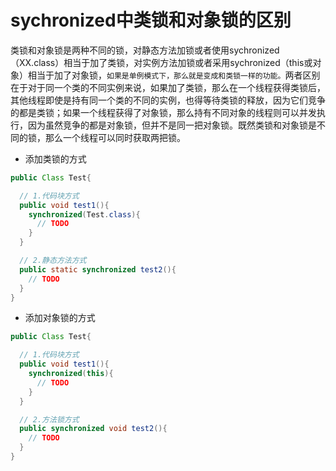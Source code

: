 sychronized中类锁和对象锁的区别
======
类锁和对象锁是两种不同的锁，对静态方法加锁或者使用sychronized（XX.class）相当于加了类锁，对实例方法加锁或者采用sychronized（this或对象）相当于加了对象锁，`如果是单例模式下，那么就是变成和类锁一样的功能。`两者区别在于对于同一个类的不同实例来说，如果加了类锁，那么在一个线程获得类锁后，其他线程即使是持有同一个类的不同的实例，也得等待类锁的释放，因为它们竞争的都是类锁；如果一个线程获得了对象锁，那么持有不同对象的线程则可以并发执行，因为虽然竞争的都是对象锁，但并不是同一把对象锁。既然类锁和对象锁是不同的锁，那么一个线程可以同时获取两把锁。

* 添加类锁的方式
```java
public Class Test{

  // 1.代码块方式
  public void test1(){
    synchronized(Test.class){
      // TODO
    }
  }

  // 2.静态方法方式
  public static synchronized test2(){
    // TODO
  }
}
```
* 添加对象锁的方式
```java
public Class Test{

  // 1.代码块方式
  public void test1(){
    synchronized(this){
      // TODO
    }
  }

  // 2.方法锁方式
  public synchronized void test2(){
    // TODO
  }
}
```
